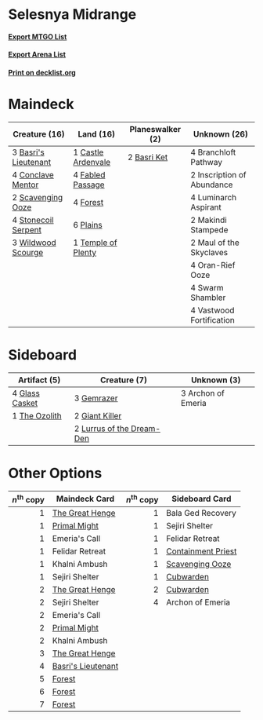 # Selesnya Midrange

#### [Export MTGO List](../collection/Selesnya%20Midrange/Selesnya%20Midrange.txt)
#### [Export Arena List](../collection/Selesnya%20Midrange/Selesnya%20Midrange_arena.txt)
#### [Print on decklist.org](http://decklist.org/?deckmain=2%09Basri%20Ket%0A3%09Basri's%20Lieutenant%0A4%09Branchloft%20Pathway%0A1%09Castle%20Ardenvale%0A4%09Conclave%20Mentor%0A4%09Fabled%20Passage%0A4%09Forest%0A2%09Inscription%20of%20Abundance%0A4%09Luminarch%20Aspirant%0A2%09Makindi%20Stampede%0A2%09Maul%20of%20the%20Skyclaves%0A4%09Oran-Rief%20Ooze%0A6%09Plains%0A2%09Scavenging%20Ooze%0A4%09Stonecoil%20Serpent%0A4%09Swarm%20Shambler%0A1%09Temple%20of%20Plenty%0A4%09Vastwood%20Fortification%0A3%09Wildwood%20Scourge&deckside=3%09Archon%20of%20Emeria%0A3%09Gemrazer%0A2%09Giant%20Killer%0A4%09Glass%20Casket%0A2%09Lurrus%20of%20the%20Dream-Den%0A1%09The%20Ozolith)
# Maindeck

|                                         Creature (16)                                         |                                          Land (16)                                          |                                   Planeswalker (2)                                   |       Unknown (26)       |
|-----------------------------------------------------------------------------------------------|---------------------------------------------------------------------------------------------|--------------------------------------------------------------------------------------|--------------------------|
|3 [Basri's Lieutenant](http://gatherer.wizards.com/Pages/Card/Details.aspx?multiverseid=488904)|1 [Castle Ardenvale](http://gatherer.wizards.com/Pages/Card/Details.aspx?multiverseid=473200)|2 [Basri Ket](http://gatherer.wizards.com/Pages/Card/Details.aspx?multiverseid=488174)|4 Branchloft Pathway      |
|4 [Conclave Mentor](http://gatherer.wizards.com/Pages/Card/Details.aspx?multiverseid=485539)   |4 [Fabled Passage](http://gatherer.wizards.com/Pages/Card/Details.aspx?multiverseid=473206)  |                                                                                      |2 Inscription of Abundance|
|2 [Scavenging Ooze](http://gatherer.wizards.com/Pages/Card/Details.aspx?multiverseid=420783)   |4 [Forest](http://gatherer.wizards.com/Pages/Card/Details.aspx?multiverseid=439860)          |                                                                                      |4 Luminarch Aspirant      |
|4 [Stonecoil Serpent](http://gatherer.wizards.com/Pages/Card/Details.aspx?multiverseid=473197) |6 [Plains](http://gatherer.wizards.com/Pages/Card/Details.aspx?multiverseid=439856)          |                                                                                      |2 Makindi Stampede        |
|3 [Wildwood Scourge](http://gatherer.wizards.com/Pages/Card/Details.aspx?multiverseid=485537)  |1 [Temple of Plenty](http://gatherer.wizards.com/Pages/Card/Details.aspx?multiverseid=378537)|                                                                                      |2 Maul of the Skyclaves   |
|                                                                                               |                                                                                             |                                                                                      |4 Oran-Rief Ooze          |
|                                                                                               |                                                                                             |                                                                                      |4 Swarm Shambler          |
|                                                                                               |                                                                                             |                                                                                      |4 Vastwood Fortification  |


# Sideboard

|                                      Artifact (5)                                       |                                            Creature (7)                                            |   Unknown (3)    |
|-----------------------------------------------------------------------------------------|----------------------------------------------------------------------------------------------------|------------------|
|4 [Glass Casket](http://gatherer.wizards.com/Pages/Card/Details.aspx?multiverseid=472977)|3 [Gemrazer](http://gatherer.wizards.com/Pages/Card/Details.aspx?multiverseid=479675)               |3 Archon of Emeria|
|1 [The Ozolith](http://gatherer.wizards.com/Pages/Card/Details.aspx?multiverseid=479757) |2 [Giant Killer](http://gatherer.wizards.com/Pages/Card/Details.aspx?multiverseid=472976)           |                  |
|                                                                                         |2 [Lurrus of the Dream-Den](http://gatherer.wizards.com/Pages/Card/Details.aspx?multiverseid=479746)|                  |


# Other Options

|*n*<sup>th</sup> copy|                                        Maindeck Card                                        |*n*<sup>th</sup> copy|                                       Sideboard Card                                        |
|--------------------:|---------------------------------------------------------------------------------------------|--------------------:|---------------------------------------------------------------------------------------------|
|                    1|[The Great Henge](http://gatherer.wizards.com/Pages/Card/Details.aspx?multiverseid=473123)   |                    1|Bala Ged Recovery                                                                            |
|                    1|[Primal Might](http://gatherer.wizards.com/Pages/Card/Details.aspx?multiverseid=485520)      |                    1|Sejiri Shelter                                                                               |
|                    1|Emeria's Call                                                                                |                    1|Felidar Retreat                                                                              |
|                    1|Felidar Retreat                                                                              |                    1|[Containment Priest](http://gatherer.wizards.com/Pages/Card/Details.aspx?multiverseid=389470)|
|                    1|Khalni Ambush                                                                                |                    1|[Scavenging Ooze](http://gatherer.wizards.com/Pages/Card/Details.aspx?multiverseid=420783)   |
|                    1|Sejiri Shelter                                                                               |                    1|[Cubwarden](http://gatherer.wizards.com/Pages/Card/Details.aspx?multiverseid=479527)         |
|                    2|[The Great Henge](http://gatherer.wizards.com/Pages/Card/Details.aspx?multiverseid=473123)   |                    2|[Cubwarden](http://gatherer.wizards.com/Pages/Card/Details.aspx?multiverseid=479527)         |
|                    2|Sejiri Shelter                                                                               |                    4|Archon of Emeria                                                                             |
|                    2|Emeria's Call                                                                                |                     |                                                                                             |
|                    2|[Primal Might](http://gatherer.wizards.com/Pages/Card/Details.aspx?multiverseid=485520)      |                     |                                                                                             |
|                    2|Khalni Ambush                                                                                |                     |                                                                                             |
|                    3|[The Great Henge](http://gatherer.wizards.com/Pages/Card/Details.aspx?multiverseid=473123)   |                     |                                                                                             |
|                    4|[Basri's Lieutenant](http://gatherer.wizards.com/Pages/Card/Details.aspx?multiverseid=488904)|                     |                                                                                             |
|                    5|[Forest](http://gatherer.wizards.com/Pages/Card/Details.aspx?multiverseid=439860)            |                     |                                                                                             |
|                    6|[Forest](http://gatherer.wizards.com/Pages/Card/Details.aspx?multiverseid=439860)            |                     |                                                                                             |
|                    7|[Forest](http://gatherer.wizards.com/Pages/Card/Details.aspx?multiverseid=439860)            |                     |                                                                                             |

